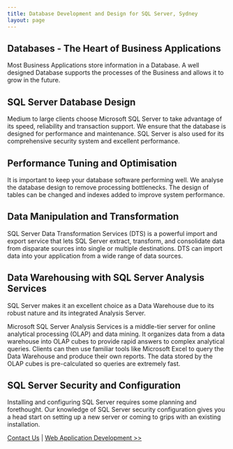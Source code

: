 ```yaml
---
title: Database Development and Design for SQL Server, Sydney
layout: page
---
```


<h2>Databases - The Heart of Business Applications</h2>
<p>
  Most Business Applications store information in a Database. A well designed
  Database supports the processes of the Business and allows it to grow in the
  future.
</p>
<h2>SQL Server Database Design</h2>
<p>
  Medium to large clients choose Microsoft SQL Server to take advantage of its
  speed, reliability and transaction support. We ensure that the database is
  designed for performance and maintenance. SQL Server is also used for its
  comprehensive security system and excellent performance.
</p>
<h2>Performance Tuning and Optimisation</h2>
<p>
  It is important to keep your database software performing well. We analyse the
  database design to remove processing bottlenecks. The design of tables can be
  changed and indexes added to improve system performance.
</p>
<h2>
  Data Manipulation and Transformation
</h2>
<p>
  SQL Server Data Transformation Services (DTS) is a powerful import and export
  service that lets SQL Server extract, transform, and consolidate data from
  disparate sources into single or multiple destinations. DTS can import data
  into your application from a wide range of data sources.
</p>
<h2>
  Data Warehousing with SQL Server Analysis Services
</h2>
<p>
  SQL Server makes it an excellent choice as a Data Warehouse due to its robust
  nature and its integrated Analysis Server.
</p>
<p>
  Microsoft SQL Server Analysis Services is a middle-tier server for online
  analytical processing (OLAP) and data mining. It organizes data from a data
  warehouse into OLAP cubes to provide rapid answers to complex analytical
  queries. Clients can then use familiar tools like Microsoft Excel to query the
  Data Warehouse and produce their own reports. The data stored by the OLAP
  cubes is pre-calculated so queries are extremely fast.
</p>
<h2>SQL Server Security and Configuration</h2>
<p>
  Installing and configuring SQL Server requires some planning and forethought.
  Our knowledge of SQL Server security configuration gives you a head start on
  setting up a new server or coming to grips with an existing installation.
</p>

<p>
  <a href="/contact">Contact Us</a> |
  <a href="../webapplications.aspx">Web Application Development &gt;&gt;</a>
</p>
